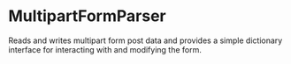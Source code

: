 # MultipartFormParser
Reads and writes multipart form post data and provides a simple dictionary interface for interacting with and modifying the form.
